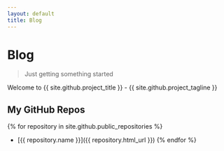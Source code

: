 ```yaml
---
layout: default
title: Blog
---
```


# Blog

> Just getting something started

Welcome to {{ site.github.project_title }} - {{ site.github.project_tagline }}

## My GitHub Repos

{% for repository in site.github.public_repositories %}
  * [{{ repository.name }}]({{ repository.html_url }})
{% endfor %}

